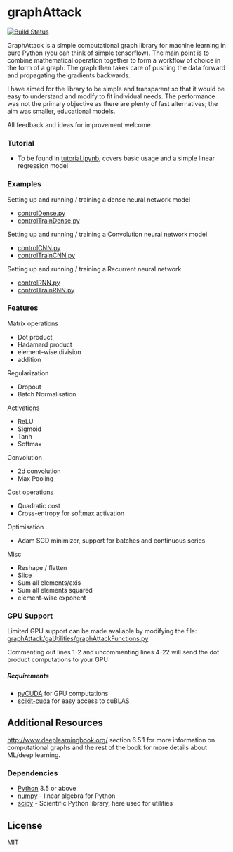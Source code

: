 # graphAttack

[![Build Status](https://travis-ci.org/jgolebiowski/graphAttack.svg?branch=master)](https://travis-ci.org/jgolebiowski/graphAttack)

​GraphAttack is a simple computational graph library for machine learning in pure Python (you can think of simple tensorflow). The main point is to combine mathematical operation together to form a workflow of choice in the form of a graph. The graph then takes care of pushing the data forward and propagating the gradients backwards.

I have aimed for the library to be simple and transparent so that it would be easy to understand and modify to fit individual needs. The performance was not the primary objective as there are plenty of fast alternatives; the aim was smaller, educational models.

All feedback and ideas for improvement welcome.


### Tutorial
 - To be found in [tutorial.ipynb], covers basic usage and a simple linear regression model

### Examples
Setting up and running / training a dense neural network model
 - [controlDense.py]
 - [controlTrainDense.py]

Setting up and running / training a Convolution neural network model
 - [controlCNN.py]
 - [controlTrainCNN.py]

Setting up and running / training a Recurrent neural network
 - [controlRNN.py]
 - [controlTrainRNN.py]
 
### Features
Matrix operations
- Dot product
- Hadamard product
- element-wise division
- addition

Regularization
- Dropout
- Batch Normalisation

Activations
- ReLU
- Sigmoid
- Tanh
- Softmax

Convolution
- 2d convolution
- Max Pooling

Cost operations
- Quadratic cost
- Cross-entropy for softmax activation

Optimisation
- Adam SGD minimizer, support for batches and continuous series

Misc
- Reshape / flatten
- Slice
- Sum all elements/axis
- Sum all elements squared
- element-wise exponent




### GPU Support
Limited GPU support can be made avaliable by modifying the file:
[graphAttack/gaUtilities/graphAttackFunctions.py]

Commenting out lines 1-2 and uncommenting lines 4-22 will send the dot product computations to your GPU

##### Requirements
 - [pyCUDA] for GPU computations
 - [scikit-cuda] for easy access to cuBLAS

## Additional Resources

http://www.deeplearningbook.org/
section 6.5.1 for more information on computational graphs and the rest of the book for more details about ML/deep learning.


### Dependencies
* [Python] 3.5 or above
* [numpy] - linear algebra for Python
* [scipy] - Scientific Python library, here used for utilities



License
----

MIT


[//]: # (These are reference links used in the body of this note and get stripped out when the markdown processor does its job. There is no need to format nicely because it shouldn't be seen. Thanks SO - http://stackoverflow.com/questions/4823468/store-comments-in-markdown-syntax)


   [numpy]: <http://www.numpy.org/>
   [python]: <https://www.python.org/>
   [scipy]: <https://www.scipy.org/index.html>
   [controlCNN.py]: <https://github.com/jgolebiowski/graphAttack/blob/master/controlCNN.py>
   [controlDense.py]: <https://github.com/jgolebiowski/graphAttack/blob/master/controlDense.py>
   [controlRNN.py]: <https://github.com/jgolebiowski/graphAttack/blob/master/controlRNN.py>
   [controlTrainCNN.py]: <https://github.com/jgolebiowski/graphAttack/blob/master/controlTrainCNN.py>
   [controlTrainRNN.py]: <https://github.com/jgolebiowski/graphAttack/blob/master/controlTrainRNN.py>
   [controlTrainDense.py]: <https://github.com/jgolebiowski/graphAttack/blob/master/controlTrainDense.py>
   [tutorial.ipynb]: <https://github.com/jgolebiowski/graphAttack/blob/master/tutorial.ipynb>
   [graphAttack/gaUtilities/graphAttackFunctions.py]: <https://github.com/jgolebiowski/graphAttack/blob/master/graphAttack/gaUtilities/graphAttackFunctions.py>
   [pyCUDA]: <https://developer.nvidia.com/pycuda>
   [scikit-cuda]: <http://scikit-cuda.readthedocs.io/en/latest/index.html#>
